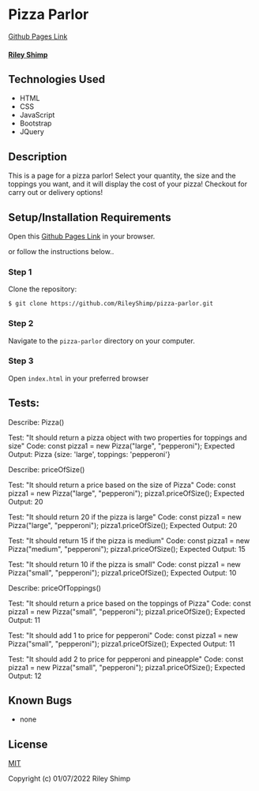 # Pizza Parlor

[Github Pages Link](https://rileyshimp.github.io/pizza-parlor/)

#### [Riley Shimp](https://www.github.com/rileyshimp)

## Technologies Used

* HTML
* CSS
* JavaScript
* Bootstrap
* JQuery

## Description
This is a page for a pizza parlor! Select your quantity, the size and the toppings you want, and it will display the cost of your pizza! Checkout for carry out or delivery options!

## Setup/Installation Requirements

Open this [Github Pages Link](https://rileyshimp.github.io/pizza-parlor/) in your browser.

or follow the instructions below..

### Step 1
Clone the repository:
``` 
$ git clone https://github.com/RileyShimp/pizza-parlor.git 
```
### Step 2
Navigate to the `pizza-parlor` directory on your computer.
### Step 3
Open `index.html` in your preferred browser

## Tests:

Describe: Pizza()

Test: "It should return a pizza object with two properties for toppings and size"
Code: const pizza1 = new Pizza("large", "pepperoni");
Expected Output: Pizza {size: 'large', toppings: 'pepperoni'}

Describe: priceOfSize()

Test: "It should return a price based on the size of Pizza"
Code: 
const pizza1 = new Pizza("large", "pepperoni");
pizza1.priceOfSize();
Expected Output: 20

Test: "It should return 20 if the pizza is large"
Code: 
const pizza1 = new Pizza("large", "pepperoni");
pizza1.priceOfSize();
Expected Output: 20

Test: "It should return 15 if the pizza is medium"
Code: 
const pizza1 = new Pizza("medium", "pepperoni");
pizza1.priceOfSize();
Expected Output: 15

Test: "It should return 10 if the pizza is small"
Code: 
const pizza1 = new Pizza("small", "pepperoni");
pizza1.priceOfSize();
Expected Output: 10

Describe: priceOfToppings()

Test: "It should return a price based on the toppings of Pizza"
Code: 
const pizza1 = new Pizza("small", "pepperoni");
pizza1.priceOfSize();
Expected Output: 11

Test: "It should add 1 to price for pepperoni"
Code: 
const pizza1 = new Pizza("small", "pepperoni");
pizza1.priceOfSize();
Expected Output: 11

Test: "It should add 2 to price for pepperoni and pineapple"
Code: 
const pizza1 = new Pizza("small", "pepperoni");
pizza1.priceOfSize();
Expected Output: 12

## Known Bugs

* none

## License

[MIT](https://opensource.org/licenses/MIT)

Copyright (c) 01/07/2022 Riley Shimp